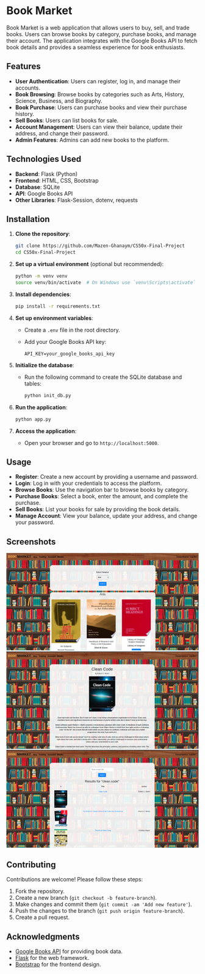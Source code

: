# Book Market

Book Market is a web application that allows users to buy, sell, and trade books. Users can browse books by category, purchase books, and manage their account. The application integrates with the Google Books API to fetch book details and provides a seamless experience for book enthusiasts.

## Features

- **User Authentication**: Users can register, log in, and manage their accounts.
- **Book Browsing**: Browse books by categories such as Arts, History, Science, Business, and Biography.
- **Book Purchase**: Users can purchase books and view their purchase history.
- **Sell Books**: Users can list books for sale.
- **Account Management**: Users can view their balance, update their address, and change their password.
- **Admin Features**: Admins can add new books to the platform.

## Technologies Used

- **Backend**: Flask (Python)
- **Frontend**: HTML, CSS, Bootstrap
- **Database**: SQLite
- **API**: Google Books API
- **Other Libraries**: Flask-Session, dotenv, requests

## Installation

1. **Clone the repository**:

   ```bash
   git clone https://github.com/Mazen-Ghanaym/CS50x-Final-Project
   cd CS50x-Final-Project
   ```

2. **Set up a virtual environment** (optional but recommended):

   ```bash
   python -m venv venv
   source venv/bin/activate  # On Windows use `venv\Scripts\activate`
   ```

3. **Install dependencies**:

   ```bash
   pip install -r requirements.txt
   ```

4. **Set up environment variables**:
   - Create a `.env` file in the root directory.
   - Add your Google Books API key:

     ```env
     API_KEY=your_google_books_api_key
     ```

5. **Initialize the database**:
   - Run the following command to create the SQLite database and tables:

     ```bash
     python init_db.py
     ```

6. **Run the application**:

   ```bash
   python app.py
   ```

7. **Access the application**:
   - Open your browser and go to `http://localhost:5000`.

## Usage

- **Register**: Create a new account by providing a username and password.
- **Login**: Log in with your credentials to access the platform.
- **Browse Books**: Use the navigation bar to browse books by category.
- **Purchase Books**: Select a book, enter the amount, and complete the purchase.
- **Sell Books**: List your books for sale by providing the book details.
- **Manage Account**: View your balance, update your address, and change your password.

## Screenshots

![Home Page](static/home.png)
![Book Details](static/book_detail.png)
![Purchase History](static/book_search.png)

## Contributing

Contributions are welcome! Please follow these steps:

1. Fork the repository.
2. Create a new branch (`git checkout -b feature-branch`).
3. Make changes and commit them (`git commit -am 'Add new feature'`).
4. Push the changes to the branch (`git push origin feature-branch`).
5. Create a pull request.

## Acknowledgments

- [Google Books API](https://developers.google.com/books) for providing book data.
- [Flask](https://flask.palletsprojects.com/) for the web framework.
- [Bootstrap](https://getbootstrap.com/) for the frontend design.
